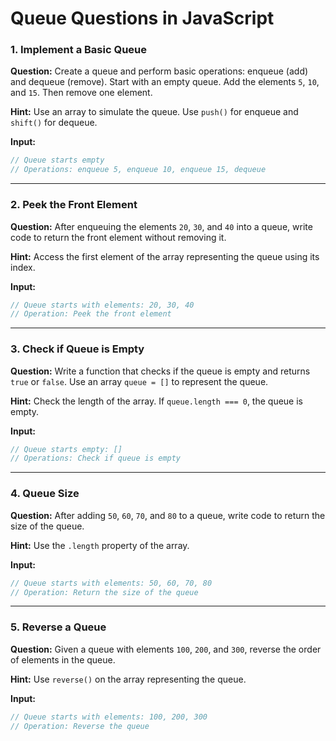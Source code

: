 
# Queue Questions in JavaScript

### 1. **Implement a Basic Queue**
**Question:** Create a queue and perform basic operations: enqueue (add) and dequeue (remove). Start with an empty queue. Add the elements `5`, `10`, and `15`. Then remove one element.

**Hint:** Use an array to simulate the queue. Use `push()` for enqueue and `shift()` for dequeue.

**Input:**  
```javascript
// Queue starts empty
// Operations: enqueue 5, enqueue 10, enqueue 15, dequeue
```

---

### 2. **Peek the Front Element**
**Question:** After enqueuing the elements `20`, `30`, and `40` into a queue, write code to return the front element without removing it.

**Hint:** Access the first element of the array representing the queue using its index.

**Input:**  
```javascript
// Queue starts with elements: 20, 30, 40
// Operation: Peek the front element
```

---

### 3. **Check if Queue is Empty**
**Question:** Write a function that checks if the queue is empty and returns `true` or `false`. Use an array `queue = []` to represent the queue.

**Hint:** Check the length of the array. If `queue.length === 0`, the queue is empty.

**Input:**  
```javascript
// Queue starts empty: []
// Operations: Check if queue is empty
```

---

### 4. **Queue Size**
**Question:** After adding `50`, `60`, `70`, and `80` to a queue, write code to return the size of the queue.

**Hint:** Use the `.length` property of the array.

**Input:**  
```javascript
// Queue starts with elements: 50, 60, 70, 80
// Operation: Return the size of the queue
```

---

### 5. **Reverse a Queue**
**Question:** Given a queue with elements `100`, `200`, and `300`, reverse the order of elements in the queue.

**Hint:** Use `reverse()` on the array representing the queue.

**Input:**  
```javascript
// Queue starts with elements: 100, 200, 300
// Operation: Reverse the queue
```
